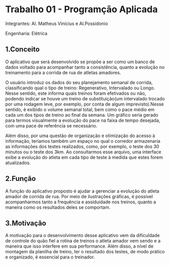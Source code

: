 # Trabalho 01 - Programção Aplicada 

Integrantes: Al. Matheus Vinícius e Al.Possidonio 

Engenharia: Elétrica 

## 1.Conceito 

O aplicativo que será desenvolvido se propõe a ser como um banco de dados voltado para acompanhar tanto a consistência, quanto a evolução no treinamento para a corrida de rua de atletas amadores. 
	
O usuário introduz os dados do seu planejamento semanal de corrida, classificando qual o tipo de treino: Regenerativo, Intervalado ou Longo. Nesse sentido, este informa quais treinos foram efetivados ou não, podendo indicar se houve um treino de substituição(um  intervalado trocado por uma rodagem leve, por exemplo, por conta de algum imprevisto).Nesse sentido, é exibido o volume semanal total, bem como o pace médio em cada um dos tipos de treino ao final da semana. Um gráfico seria gerado para termos visualmente a evolução do pace na faixa de tempo desejada, com uma pace de referência se necessário. 

Além disso, por uma questão de organização e otimização do acesso à informação, teríamos também um espaço no qual o corredor armazenaria as informações dos testes realizados, como, por exemplo, o teste dos 30 minutos ou o teste dos 3km. Ao consultarmos esse arquivo, uma interface exibe a evolução do atleta em cada tipo de teste à medida que estes forem atualizados. 

## 2.Função 

A função do aplicativo proposto é ajudar a gerenciar a evolução do atleta amador de corrida de rua. Por meio de ilustrações gráficas, é possível acompanharmos tanto a frequência e assiduidade nos treinos, quanto a maneira como os resultados deles se comportam. 

## 3.Motivação

A motivação para o desenvolvimento desse aplicativo vem da dificuldade de controle do quão fiel a rotina de treinos o atleta amador vem sendo e a maneira que isso interfere em sua performance. Além disso, a nível de montagem da planilha de treino, ter o resultado dos testes, de modo prático e organizado, é essencial para o treinador.